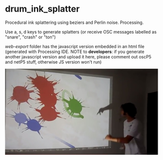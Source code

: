 # drum_ink_splatter
Procedural ink splattering using beziers and Perlin noise. Processing.

Use a, s, d keys to generate splatters (or receive OSC messages labelled as "snare", "crash" or "ton")

*web-export* folder has the javascript version embedded in an html file (generated with Processing IDE. NOTE to **developers**: if you generate another javascript version and upload it here, please comment out oscP5 and netP5 stuff, otherwise JS version won't run)

![](https://github.com/brizolara/drum_ink_splatter/blob/master/air_drum_processing_pd.jpg)

